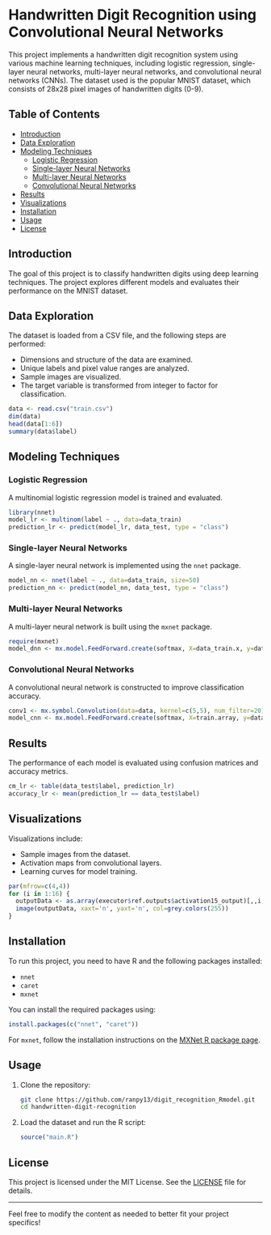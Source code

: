 # Handwritten Digit Recognition using Convolutional Neural Networks

This project implements a handwritten digit recognition system using various machine learning techniques, including logistic regression, single-layer neural networks, multi-layer neural networks, and convolutional neural networks (CNNs). The dataset used is the popular MNIST dataset, which consists of 28x28 pixel images of handwritten digits (0-9).

## Table of Contents

- [Introduction](#introduction)
- [Data Exploration](#data-exploration)
- [Modeling Techniques](#modeling-techniques)
  - [Logistic Regression](#logistic-regression)
  - [Single-layer Neural Networks](#single-layer-neural-networks)
  - [Multi-layer Neural Networks](#multi-layer-neural-networks)
  - [Convolutional Neural Networks](#convolutional-neural-networks)
- [Results](#results)
- [Visualizations](#visualizations)
- [Installation](#installation)
- [Usage](#usage)
- [License](#license)

## Introduction

The goal of this project is to classify handwritten digits using deep learning techniques. The project explores different models and evaluates their performance on the MNIST dataset.

## Data Exploration

The dataset is loaded from a CSV file, and the following steps are performed:

- Dimensions and structure of the data are examined.
- Unique labels and pixel value ranges are analyzed.
- Sample images are visualized.
- The target variable is transformed from integer to factor for classification.

```r
data <- read.csv("train.csv")
dim(data)
head(data[1:6])
summary(data$label)
```

## Modeling Techniques

### Logistic Regression

A multinomial logistic regression model is trained and evaluated.

```r
library(nnet)
model_lr <- multinom(label ~ ., data=data_train)
prediction_lr <- predict(model_lr, data_test, type = "class")
```

### Single-layer Neural Networks

A single-layer neural network is implemented using the `nnet` package.

```r
model_nn <- nnet(label ~ ., data=data_train, size=50)
prediction_nn <- predict(model_nn, data_test, type = "class")
```

### Multi-layer Neural Networks

A multi-layer neural network is built using the `mxnet` package.

```r
require(mxnet)
model_dnn <- mx.model.FeedForward.create(softmax, X=data_train.x, y=data_train.y)
```

### Convolutional Neural Networks

A convolutional neural network is constructed to improve classification accuracy.

```r
conv1 <- mx.symbol.Convolution(data=data, kernel=c(5,5), num_filter=20)
model_cnn <- mx.model.FeedForward.create(softmax, X=train.array, y=data_train.y)
```

## Results

The performance of each model is evaluated using confusion matrices and accuracy metrics.

```r
cm_lr <- table(data_test$label, prediction_lr)
accuracy_lr <- mean(prediction_lr == data_test$label)
```

## Visualizations

Visualizations include:

- Sample images from the dataset.
- Activation maps from convolutional layers.
- Learning curves for model training.

```r
par(mfrow=c(4,4))
for (i in 1:16) {
  outputData <- as.array(executor$ref.outputs$activation15_output)[,,i,1]
  image(outputData, xaxt='n', yaxt='n', col=grey.colors(255))
}
```

## Installation

To run this project, you need to have R and the following packages installed:

- `nnet`
- `caret`
- `mxnet`

You can install the required packages using:

```r
install.packages(c("nnet", "caret"))
```

For `mxnet`, follow the installation instructions on the [MXNet R package page](https://mxnet.apache.org/get_started/).

## Usage

1. Clone the repository:

   ```bash
   git clone https://github.com/ranpy13/digit_recognition_Rmodel.git
   cd handwritten-digit-recognition
   ```

2. Load the dataset and run the R script:
   ```r
   source("main.R")
   ```

## License

This project is licensed under the MIT License. See the [LICENSE](LICENSE) file for details.

---

Feel free to modify the content as needed to better fit your project specifics!
